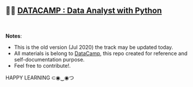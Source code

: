 ## 👨‍💻 [DATACAMP : Data Analyst with Python](https://learn.datacamp.com/career-tracks/data-analyst-with-python) 

<br>

**Notes**: 

* This is the old version (Jul 2020) the track may be updated today.
* All materials is belong to [DataCamp](https://datacamp.com), this repo created for reference and self-documentation purpose.
* Feel free to contribute!.

HAPPY LEARNING
 ⊂◉‿◉つ

